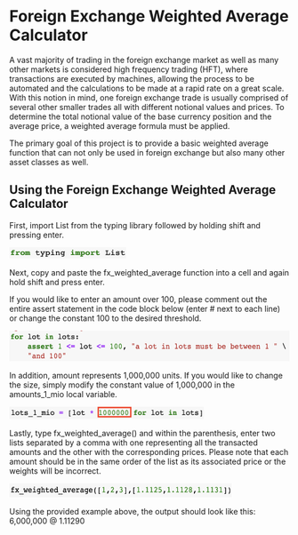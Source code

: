 # Foreign Exchange Weighted Average Calculator
A vast majority of trading in the foreign exchange market as well as many other markets is considered high frequency trading (HFT), where transactions are executed by machines, allowing the process to be automated and the calculations to be made at a rapid rate on a great scale.  With this notion in mind, one foreign exchange trade is usually comprised of several other smaller trades all with different notional values and prices.  To determine the total notional value of the base currency position and the average price, a weighted average formula must be applied.

The primary goal of this project is to provide a basic weighted average function that can not only be used in foreign exchange but also many other asset classes as well.

## Using the Foreign Exchange Weighted Average Calculator
First, import List from the typing library followed by holding shift and pressing enter.

<img src="images/Screen Shot 2019-11-11 at 12.43.27 PM.png" width="210" height="20">

Next, copy and paste the fx_weighted_average function into a cell and again hold shift and press enter.

If you would like to enter an amount over 100, please comment out the entire assert statement in the code block below (enter # next to each line) or change the constant 100 to the desired threshold.

<img src="images/Screen Shot 2019-11-11 at 12.44.52 PM.png" width="550" height="55">

In addition, amount represents 1,000,000 units.  If you would like to change the size, simply modify the constant value of 1,000,000 in the amounts_1_mio local variable.

<img src="images/Screen Shot 2019-11-11 at 12.45.09 PM.png" width="350" height="22">

Lastly, type fx_weighted_average() and within the parenthesis, enter two lists separated by a comma with one representing all the transacted amounts and the other with the corresponding prices.  Please note that each amount should be in the same order of the list as its associated price or the weights will be incorrect.

<img src="images/Screen Shot 2019-11-11 at 1.00.08 PM.png" width="400" height="25">

Using the provided example above, the output should look like this: 6,000,000 @ 1.11290
